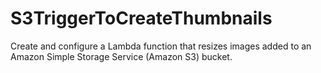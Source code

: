 # S3TriggerToCreateThumbnails
Create and configure a Lambda function that resizes images added to an Amazon Simple Storage Service (Amazon S3) bucket. 
